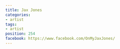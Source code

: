 ```yaml
---
title: Jax Jones
categories:
- artist
tags:
- artist
position: 254
facebook: https://www.facebook.com/OnMyJaxJones/
---
```


